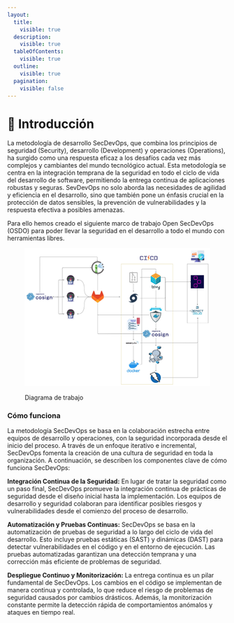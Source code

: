 ```yaml
---
layout:
  title:
    visible: true
  description:
    visible: true
  tableOfContents:
    visible: true
  outline:
    visible: true
  pagination:
    visible: false
---
```


# 👋 Introducción

La metodología de desarrollo SecDevOps, que combina los principios de seguridad (Security), desarrollo (Development) y operaciones (Operations), ha surgido como una respuesta eficaz a los desafíos cada vez más complejos y cambiantes del mundo tecnológico actual. Esta metodología se centra en la integración temprana de la seguridad en todo el ciclo de vida del desarrollo de software, permitiendo la entrega continua de aplicaciones robustas y seguras. SevDevOps no solo aborda las necesidades de agilidad y eficiencia en el desarrollo, sino que también pone un énfasis crucial en la protección de datos sensibles, la prevención de vulnerabilidades y la respuesta efectiva a posibles amenazas.

Para ello hemos creado el siguiente marco de trabajo Open SecDevOps (OSDO) para poder llevar la seguridad en el desarrollo a todo el mundo con herramientas libres.

<figure><img src=".gitbook/assets/work_diagram.jpg" alt=""><figcaption><p>Diagrama de trabajo</p></figcaption></figure>

### Cómo funciona

La metodología SecDevOps se basa en la colaboración estrecha entre equipos de desarrollo y operaciones, con la seguridad incorporada desde el inicio del proceso. A través de un enfoque iterativo e incremental, SecDevOps fomenta la creación de una cultura de seguridad en toda la organización. A continuación, se describen los componentes clave de cómo funciona SecDevOps:

**Integración Continua de la Seguridad:** En lugar de tratar la seguridad como un paso final, SecDevOps promueve la integración continua de prácticas de seguridad desde el diseño inicial hasta la implementación. Los equipos de desarrollo y seguridad colaboran para identificar posibles riesgos y vulnerabilidades desde el comienzo del proceso de desarrollo.

**Automatización y Pruebas Continuas:** SecDevOps se basa en la automatización de pruebas de seguridad a lo largo del ciclo de vida del desarrollo. Esto incluye pruebas estáticas (SAST) y dinámicas (DAST) para detectar vulnerabilidades en el código y en el entorno de ejecución. Las pruebas automatizadas garantizan una detección temprana y una corrección más eficiente de problemas de seguridad.

**Despliegue Continuo y Monitorización:** La entrega continua es un pilar fundamental de SecDevOps. Los cambios en el código se implementan de manera continua y controlada, lo que reduce el riesgo de problemas de seguridad causados por cambios drásticos. Además, la monitorización constante permite la detección rápida de comportamientos anómalos y ataques en tiempo real.
